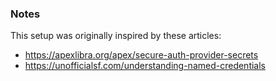 ### Notes

This setup was originally inspired by these articles:

- https://apexlibra.org/apex/secure-auth-provider-secrets
- https://unofficialsf.com/understanding-named-credentials
